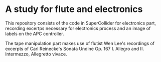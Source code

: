 # A study for flute and electronics

This repository consists of the code in SuperCollider for electronics part, recording excertps necessary for electronics process and an image of labels on the APC controller.

The tape manipulation part makes use of flutist Wen Lee's recordings of excerpts of Carl Reinecke's Sonata Undine Op. 167 I. Allegro and II. Intermezzo, Allegretto vivace. 
